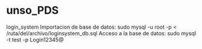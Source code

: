 # unso_PDS
login_system
Importacion de base de datos:  sudo mysql -u root -p < /ruta/del/archivo/loginsystem_db.sql
Acceso a la base de datos: sudo mysql -t test -p Login12345@
